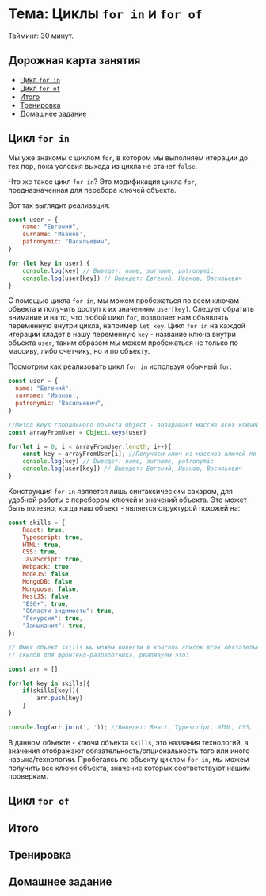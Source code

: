 # Тема: Циклы `for in` и `for of`

Тайминг: 30 минут.

## Дорожная карта занятия

* [Цикл `for in`](#for_in)
* [Цикл `for of`](#for_of)
* [Итого](#result)
* [Тренировка](#trains)
* [Домашнее задание](#homework)

## <a id="for_in">Цикл `for in`</a>

Мы уже знакомы с циклом `for`, в котором мы выполняем итерации до тех пор, пока условия выхода из цикла не
станет `false`.

Что же такое цикл `for in`? Это модификация цикла `for`, предназначенная для перебора ключей объекта.

Вот так выглядит реализация:

```javascript
const user = {
    name: "Евгений",
    surname: 'Иванов',
    patronymic: "Васильевич",
}

for (let key in user) {
    console.log(key) // Выведет: name, surname, patronymic
    console.log(user[key]) // Выведет: Евгений, Иванов, Васильевич
}
```

С помощью цикла `for in`, мы можем пробежаться по всем ключам объекта и получить доступ к их значениям `user[key]`.
Следует обратить внимание и на то, что любой цикл `for`, позволяет нам объявлять переменную внутри цикла,
например `let key`.
Цикл `for in` на каждой итерации кладет в нашу переменную `key` - название ключа внутри объекта `user`, таким образом
мы можем пробежаться не только по массиву, либо счетчику, но и по объекту.

Посмотрим как реализовать цикл `for in` используя обычный `for`:

```javascript
const user = {
  name: "Евгений",
  surname: 'Иванов',
  patronymic: "Васильевич",
}

//Метод keys глобального объекта Object - возвращает массив всех ключей в объекте.
const arrayFromUser = Object.keys(user)

for(let i = 0; i < arrayFromUser.length; i++){
    const key = arrayFromUser[i]; //Получаем ключ из массива ключей по индексу i
    console.log(key) // Выведет: name, surname, patronymic
    console.log(user[key]) // Выведет: Евгений, Иванов, Васильевич
}
```

Конструкция `for in` является лишь синтаксическим сахаром, для удобной работы с перебором
ключей и значений объекта. Это может быть полезно, когда наш объект - является структурой похожей на:

```javascript
const skills = {
    React: true,
    Typescript: true,
    HTML: true,
    CSS: true,
    JavaScript: true,
    Webpack: true,
    NodeJS: false,
    MongoDB: false,
    Mongoose: false,
    NestJS: false,
    "ES6+": true,
    "Области видимости": true,
    "Рекурсия": true,
    "Замыкания": true,
};

// Имея объект skills мы можем вывести в консоль список всех обязательных 
// скилов для фронтенд-разработчика, реализуем это:

const arr = []

for(let key in skills){
    if(skills[key]){
        arr.push(key)
    }
}

console.log(arr.join(', ')); //Выведет: React, Typescript, HTML, CSS, JavaScript, Webpack, ES6+, Области видимости, Рекурсия, Замыкания
```

В данном объекте - ключи объекта `skills`, это названия технологий, а значения отображают обязательность/опциональность
того или иного навыка/технологии.
Пробегаясь по объекту циклом `for in`, мы можем получить все ключи объекта, значение которых соответствуют нашим проверкам.

## <a id="for_of">Цикл `for of`</a>

## <a id="result">Итого</a>

## <a id="trains">Тренировка</a>

## <a id="homework">Домашнее задание</a>